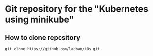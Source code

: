# Git repository for the "Kubernetes using minikube"

## How to clone repository
```git clone https://github.com/ladbam/k8s.git```

